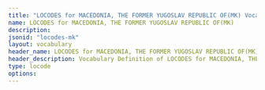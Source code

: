 ```yaml
---
title: "LOCODES for MACEDONIA, THE FORMER YUGOSLAV REPUBLIC OF(MK) Vocabulary"
name: LOCODES for MACEDONIA, THE FORMER YUGOSLAV REPUBLIC OF(MK) 
description: 
jsonid: "locodes-mk"
layout: vocabulary
header_name: LOCODES for MACEDONIA, THE FORMER YUGOSLAV REPUBLIC OF(MK) JSON-LD Vocabulary
header_description: Vocabulary Definition of LOCODES for MACEDONIA, THE FORMER YUGOSLAV REPUBLIC OF(MK) semantics in HTML format. JSON-LD format is available at [locodes-mk.jsonld](/vocabulary/locodes-mk.jsonld)
type: locode
options:
---
```


